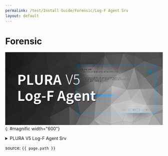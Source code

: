 ```yaml
---
permalink: /test/Install Guide/Forensic/Log-F Agent Srv
layout: default
---
```


# Forensic

![image](/assets/images/blog_Log-F.png){: #magnific width="600"}

<details>
<summary>PLURA V5 Log-F Agent Srv</summary>
<div markdown="1">
<!-- ![image](/assets/images/blog_Log-F.png) -->

## PLURA V5 Log-F Agent Srv

> **PLURA V5 Forensic***은 타 시스템의 로그를 업로드하여 데이터를 수집, 로그 분석을 할 수 있는 서비스입니다.*
>
>*에이전트에서 로그를 업로드하면 수천개의 이상행위를 탐지할 수 있는 정책을 제공하여 종래의 로그 분석 업무 방식 대비 95%이상의 업무 부하를 줄일 수 있습니다.*

**PLURA V5 Log-F Agent** 설치방법입니다. 순서대로 진행해 주세요.

**※ Windows 10** 또는 **.NET Framework 4.5** 이상 환경에서 설치가 가능합니다.

> *제조사가 지원을 종료한 제품에 대하여 PLURA V5에서도 지원을 종료합니다.*
>
> *PLURA V5에서 지원하지 않는 운영체제 버전을 사용한다면 문제가 발생할 수 있습니다.*
>
> *제조사가 지원 종료한 버전을 사용 중이라면 업그레이드에 대하여 보다 적극적인 검토가 필요합니다. 해킹과 장애 등 다양한 문제에 직면하고 심각한 문제로 발전할 수 있기 때문입니다.*

 <style>.embed-container { position: relative; padding-bottom: 56.25%; height: 0; overflow: hidden; max-width: 100%; } .embed-container iframe, .embed-container object, .embed-container embed { position: absolute; top: 0; left: 0; width: 100%; height: 100%; }</style><div class='embed-container'><iframe src='https://www.youtube.com/embed/SzMPzaImDwk' frameborder='0' allowfullscreen></iframe></div>

</div>
</details>

source: `{{ page.path }}`